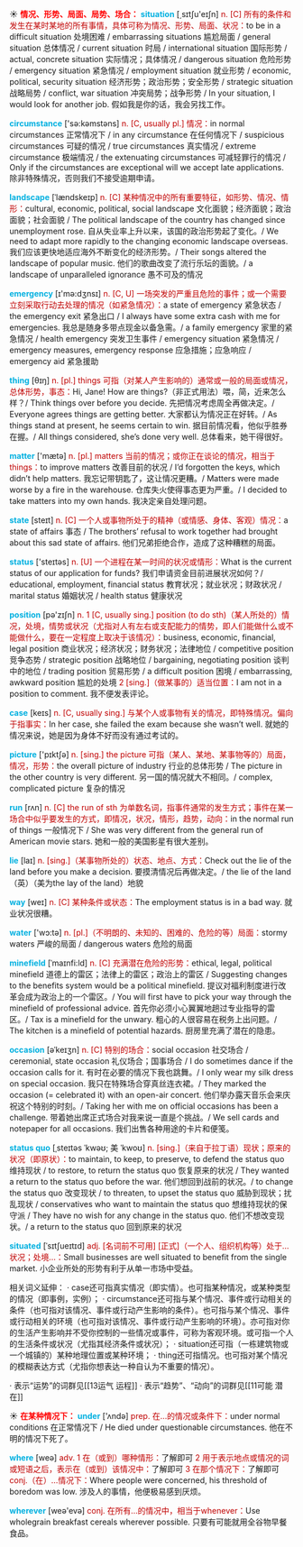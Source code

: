 ☀ <font color="red">**情况、形势、局面、局势、场合：**</font>
<font color="sky blue">**situation**</font> [͵sɪtʃu'eɪʃn] 
<font color="#c00000">n. [C] 所有的条件和发生在某时某地的所有事情，具体可称为情况、形势、局面、状况：</font>to be in a difficult situation 处境困难 / embarrassing situations 尴尬局面 / general situation 总体情况 / current situation 时局 / international situation 国际形势 / actual, concrete situation 实际情况；具体情况 / dangerous situation 危险形势 / emergency situation 紧急情况 / employment situation 就业形势 / economic, political, security situation 经济形势；政治形势；安全形势 / strategic situation 战略局势 / conflict, war situation 冲突局势；战争形势 / In your situation, I would look for another job. 假如我是你的话，我会另找工作。

<font color="sky blue">**circumstance**</font> ['sə:kəmstəns] 
<font color="#c00000">n. [C, usually pl.] 情况：</font>in normal circumstances 正常情况下 / in any circumstance 在任何情况下 / suspicious circumstances 可疑的情况 / true circumstances 真实情况 / extreme circumstance 极端情况 / the extenuating circumstances 可减轻罪行的情况 / Only if the circumstances are exceptional will we accept late applications. 除非特殊情况，否则我们不接受逾期申请。
           
<font color="sky blue">**landscape**</font> [ˈlændskeɪp]
<font color="#c00000">n. [C] 某种情况中的所有重要特征，如形势、情况、情形：</font>cultural, economic, political, social landscape 文化面貌；经济面貌；政治面貌；社会面貌 / The political landscape of the country has changed since unemployment rose. 自从失业率上升以来，该国的政治形势起了变化。/ We need to adapt more rapidly to the changing economic landscape overseas. 我们应该更快地适应海外不断变化的经济形势。/ Their songs altered the landscape of popular music. 他们的歌曲改变了流行乐坛的面貌。/ a landscape of unparalleled ignorance 愚不可及的情况

<font color="sky blue">**emergency**</font> [ɪ'mə:dӡnsɪ] 
<font color="#c00000">n. [C, U] 一场突发的严重且危险的事件；或一个需要立刻采取行动去处理的情况（如紧急情况）：</font>a state of emergency 紧急状态 / the emergency exit 紧急出口 / I always have some extra cash with me for emergencies. 我总是随身多带点现金以备急需。/ a family emergency 家里的紧急情况 / health emergency 突发卫生事件 / emergency situation 紧急情况 / emergency measures, emergency response 应急措施；应急响应 / emergency aid 紧急援助

<font color="sky blue">**thing**</font> [θɪŋ] 
<font color="#c00000">n. [pl.] things 可指（对某人产生影响的）通常或一般的局面或情况，总体形势，事态：</font>Hi, Jane! How are things?（非正式用法）喂，简，近来怎么样？/ Think things over before you decide. 先把情况考虑周全再做决定。/ Everyone agrees things are getting better. 大家都认为情况正在好转。/ As things stand at present, he seems certain to win. 据目前情况看，他似乎胜券在握。/ All things considered, she’s done very well. 总体看来，她干得很好。

<font color="sky blue">**matter**</font> ['mætə] 
<font color="#c00000">n. [pl.] matters 当前的情况；或你正在谈论的情况，相当于things：</font>to improve matters 改善目前的状况 / I’d forgotten the keys, which didn’t help matters. 我忘记带钥匙了，这让情况更糟。/ Matters were made worse by a fire in the warehouse. 仓库失火使得事态更为严重。/ I decided to take matters into my own hands. 我决定亲自处理问题。

<font color="sky blue">**state**</font> [steɪt] 
<font color="#c00000">n. [C] 一个人或事物所处于的精神（或情感、身体、客观）情况：</font>a state of affairs 事态 / The brothers’ refusal to work together had brought about this sad state of affairs. 他们兄弟拒绝合作，造成了这种糟糕的局面。

<font color="sky blue">**status**</font> ['steɪtəs] 
<font color="#c00000">n. [U] 一个进程在某一时间的状况或情形：</font>What is the current status of our application for funds? 我们申请资金目前进展状况如何？/ educational, employment, financial status 教育状况；就业状况；财政状况 / marital status 婚姻状况 / health status 健康状况

<font color="sky blue">**position**</font> [pə'zɪʃn] 
<font color="#c00000">n. 1 [C, usually sing.] position (to do sth)（某人所处的）情况，处境，情势或状况（尤指对人有左右或支配能力的情势，即人们能做什么或不能做什么，要在一定程度上取决于该情况）：</font>business, economic, financial, legal position 商业状况；经济状况；财务状况；法律地位 / competitive position 竞争态势 / strategic position 战略地位 / bargaining, negotiating position 谈判中的地位 / trading position 贸易形势 / a difficult position 困境 / embarrassing, awkward position 尴尬的处境 <font color="#c00000">2 [sing.]（做某事的）适当位置：</font>I am not in a position to comment. 我不便发表评论。

<font color="sky blue">**case**</font> [keɪs] 
<font color="#c00000">n. [C, usually sing.] 与某个人或事物有关的情况，即特殊情况。偏向于指事实：</font>In her case, she failed the exam because she wasn’t well. 就她的情况来说，她是因为身体不好而没有通过考试的。

<font color="sky blue">**picture**</font> ['pɪktʃə] 
<font color="#c00000">n. [sing.] the picture 可指（某人、某地、某事物等的）局面，情况，形势：</font>the overall picture of industry 行业的总体形势 / The picture in the other country is very different. 另一国的情况就大不相同。/ complex, complicated picture 复杂的情况

<font color="sky blue">**run**</font> [rʌn] 
<font color="#c00000">n. [C] the run of sth 为单数名词，指事件通常的发生方式；事件在某一场合中似乎要发生的方式，即情况，状况，情形，趋势，动向：</font>in the normal run of things 一般情况下 / She was very different from the general run of American movie stars. 她和一般的美国影星有很大差别。

<font color="sky blue">**lie**</font> [laɪ] 
<font color="#c00000">n. [sing.]（某事物所处的）状态、地点、方式：</font>Check out the lie of the land before you make a decision. 要摸清情况后再做决定。/ the lie of the land（英）（美为the lay of the land）地貌

<font color="sky blue">**way**</font> [weɪ] 
<font color="#c00000">n. [C] 某种条件或状态：</font>The employment status is in a bad way. 就业状况很糟。

<font color="sky blue">**water**</font> ['wɔ:tə] 
<font color="#c00000">n. [pl.]（不明朗的、未知的、困难的、危险的等）局面：</font>stormy waters 严峻的局面 / dangerous waters 危险的局面
                      
<font color="sky blue">**minefield**</font> [ˈmaɪnfi:ld]
<font color="#c00000">n. [C] 充满潜在危险的形势：</font>ethical, legal, political minefield 道德上的雷区；法律上的雷区；政治上的雷区 / Suggesting changes to the benefits system would be a political minefield. 提议对福利制度进行改革会成为政治上的一个雷区。/ You will first have to pick your way through the minefield of professional advice. 首先你必须小心翼翼地趟过专业指导的雷区。/ Tax is a minefield for the unwary. 粗心的人很容易在税务上出问题。/ The kitchen is a minefield of potential hazards. 厨房里充满了潜在的隐患。

<font color="sky blue">**occasion**</font> [əˈkeɪʒn]
<font color="#c00000">n. [C] 特别的场合：</font>social occasion 社交场合 / ceremonial, state occasion 礼仪场合；国事场合 / I do sometimes dance if the occasion calls for it. 有时在必要的情况下我也跳舞。/ I only wear my silk dress on special occasion. 我只在特殊场合穿真丝连衣裙。/ They marked the occasion (= celebrated it) with an open-air concert. 他们举办露天音乐会来庆祝这个特别的时刻。/ Taking her with me on official occasions has been a challenge. 带着她出席正式场合对我来说一直是个挑战。/ We sell cards and notepaper for all occasions. 我们出售各种用途的卡片和便笺。
 
<font color="sky blue">**status quo**</font> [ˌsteɪtəs ˈkwəʊ; 美 ˈkwoʊ]
<font color="#c00000">n. [sing.]（来自于拉丁语）现状；原来的状况（即原状）：</font>to maintain, to keep, to preserve, to defend the status quo 维持现状 / to restore, to return the status quo 恢复原来的状况 / They wanted a return to the status quo before the war. 他们想回到战前的状况。/ to change the status quo 改变现状 / to threaten, to upset the status quo 威胁到现状；扰乱现状 / conservatives who want to maintain the status quo 想维持现状的保守派 / They have no wish for any change in the status quo. 他们不想改变现状。/ a return to the status quo 回到原来的状况

<font color="sky blue">**situated**</font> [ˈsɪtʃueɪtɪd]
<font color="#c00000">adj. [名词前不可用] [正式]（一个人、组织机构等）处于…状况；处境…：</font>Small businesses are well situated to benefit from the single market. 小企业所处的形势有利于从单一市场中受益。
 
相关词义延伸：
· case还可指真实情况（即实情）。也可指某种情况，或某种类型的情况（即事例，实例）；
· circumstance还可指与某个情况、事件或行动相关的条件（也可指对该情况、事件或行动产生影响的条件）。也可指与某个情况、事件或行动相关的环境（也可指对该情况、事件或行动产生影响的环境）。亦可指对你的生活产生影响并不受你控制的一些情况或事件，可称为客观环境。或可指一个人的生活条件或状况（尤指其经济条件或状况）；
· situation还可指（一栋建筑物或一个城镇的）某种地理位置或某种环境；
· thing还可指情况。也可指对某个情况的模糊表达方式（尤指你想表达一种自认为不重要的情况）。

· 表示“运势”的词群见[[13运气 运程]]
· 表示“趋势”、“动向”的词群见[[11可能 潜在]]

☀ <font color="red">**在某种情况下：**</font>
<font color="sky blue">**under**</font> ['ʌndə] 
<font color="#c00000">prep. 在…的情况或条件下：</font>under normal conditions 在正常情况下 / He died under questionable circumstances. 他在不明的情况下死了。

<font color="sky blue">**where**</font> [weə] 
<font color="#c00000">adv. 1 在（或到）哪种情形：</font>了解即可 <font color="#c00000">2 用于表示地点或情况的词或短语之后，表示在（或到）该情况中：</font>了解即可 <font color="#c00000">3 在那个情况下：</font>了解即可 <font color="#c00000">conj.（在）…情况下：</font>Where people were concerned, his threshold of boredom was low. 涉及人的事情，他便极易感到厌烦。

<font color="sky blue">**wherever**</font> [weə'evə] 
<font color="#c00000">conj. 在所有…的情况中，相当于whenever：</font>Use wholegrain breakfast cereals wherever possible. 只要有可能就用全谷物早餐食品。
